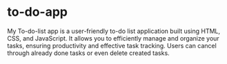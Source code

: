 # to-do-app
My To-do-list app is a user-friendly to-do list application built using HTML, CSS, and JavaScript. It allows you to efficiently manage and organize your tasks, ensuring productivity and effective task tracking. Users can cancel through already done tasks or even delete created tasks.

